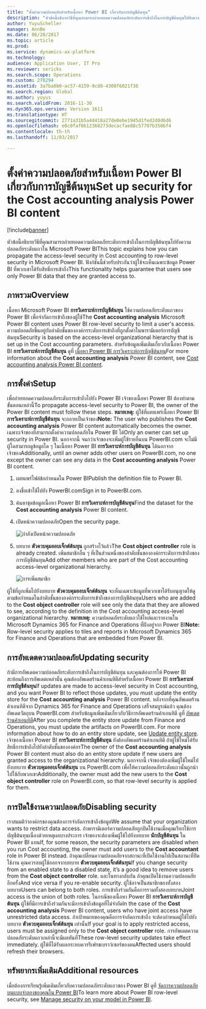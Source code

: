 ```yaml
---
title: "ตั้งค่าความปลอดภัยสำหรับเนื้อหา Power BI เกี่ยวกับการบัญชีต้นทุน"
description: "หัวข้อนี้อธิบายวิธีที่คุณสามารถถ่ายทอดความปลอดภัยระดับการเข้าถึงในการบัญชีต้นทุนไปยังความปลอดภัยระดับแถวใน Microsoft Power BI ฟังก์ชันนี้ช่วยรับประกันว่าผู้ใช้จะเห็นเฉพาะข้อมูล Power BI ที่พวกเขาได้รับสิทธิ์การเข้าถึง"
author: YuyuScheller
manager: AnnBe
ms.date: 06/20/2017
ms.topic: article
ms.prod: 
ms.service: dynamics-ax-platform
ms.technology: 
audience: Application User, IT Pro
ms.reviewer: sericks
ms.search.scope: Operations
ms.custom: 270294
ms.assetid: 3a7ba8b0-ac57-4159-9cd8-4308f6021f36
ms.search.region: Global
ms.author: yuyus
ms.search.validFrom: 2016-11-30
ms.dyn365.ops.version: Version 1611
ms.translationtype: HT
ms.sourcegitcommit: 2771a31b5a4d418a27de0ebe1945d1fed2d8d6d6
ms.openlocfilehash: e0c0faf0b12368273decacfae88c57707b350bf4
ms.contentlocale: th-th
ms.lasthandoff: 11/03/2017

---
```


# <a name="set-up-security-for-the-cost-accounting-analysis-power-bi-content"></a><span data-ttu-id="ab3db-104">ตั้งค่าความปลอดภัยสำหรับเนื้อหา Power BI เกี่ยวกับการบัญชีต้นทุน</span><span class="sxs-lookup"><span data-stu-id="ab3db-104">Set up security for the Cost accounting analysis Power BI content</span></span>

[!include[banner](../includes/banner.md)]


<span data-ttu-id="ab3db-105">หัวข้อนี้อธิบายวิธีที่คุณสามารถถ่ายทอดความปลอดภัยระดับการเข้าถึงในการบัญชีต้นทุนไปยังความปลอดภัยระดับแถวใน Microsoft Power BI</span><span class="sxs-lookup"><span data-stu-id="ab3db-105">This topic explains how you can propagate the access-level security in Cost accounting to row-level security in Microsoft Power BI.</span></span> <span data-ttu-id="ab3db-106">ฟังก์ชันนี้ช่วยรับประกันว่าผู้ใช้จะเห็นเฉพาะข้อมูล Power BI ที่พวกเขาได้รับสิทธิ์การเข้าถึง</span><span class="sxs-lookup"><span data-stu-id="ab3db-106">This functionality helps guarantee that users see only Power BI data that they are granted access to.</span></span>

<a name="overview"></a><span data-ttu-id="ab3db-107">ภาพรวม</span><span class="sxs-lookup"><span data-stu-id="ab3db-107">Overview</span></span>
--------

<span data-ttu-id="ab3db-108">เนื้อหา Microsoft Power BI **การวิเคราะห์การบัญชีต้นทุน** ใช้ความปลอดภัยระดับแถวของ Power BI เพื่อจำกัดการเข้าถึงของผู้ใช้</span><span class="sxs-lookup"><span data-stu-id="ab3db-108">The **Cost accounting analysis** Microsoft Power BI content uses Power BI row-level security to limit a user's access.</span></span> <span data-ttu-id="ab3db-109">ความปลอดภัยขึ้นอยู่กับลำดับชั้นขององค์กรระดับการเข้าถึงที่ถูกตั้งค่าในพารามิเตอร์การบัญชีต้นทุน</span><span class="sxs-lookup"><span data-stu-id="ab3db-109">Security is based on the access-level organizational hierarchy that is set up in the Cost accounting parameters.</span></span> <span data-ttu-id="ab3db-110">สำหรับข้อมูลเพิ่มเติมเกี่ยวกับเนื้อหา Power BI **การวิเคราะห์การบัญชีต้นทุน** ดูที่ [เนื้อหา Power BI การวิเคราะห์การบัญชีต้นทุน](cost-accounting-analysis-content-pack.md)</span><span class="sxs-lookup"><span data-stu-id="ab3db-110">For more information about the **Cost accounting analysis** Power BI content, see [Cost accounting analysis Power BI content](cost-accounting-analysis-content-pack.md).</span></span>

## <a name="setup"></a><span data-ttu-id="ab3db-111">การตั้งค่า</span><span class="sxs-lookup"><span data-stu-id="ab3db-111">Setup</span></span>
<span data-ttu-id="ab3db-112">เพื่อถ่ายทอดความปลอดภัยระดับการเข้าถึงไปยัง Power BI เจ้าของเนื้อหา Power BI ต้องทำตามขั้นตอนเหล่านี้</span><span class="sxs-lookup"><span data-stu-id="ab3db-112">To propagate access-level security to Power BI, the owner of the Power BI content must follow these steps.</span></span> <span data-ttu-id="ab3db-113">**หมายเหตุ:** ผู้ใช้ที่เผยแพร่เนื้อหา Power BI **การวิเคราะห์การบัญชีต้นทุน** จะกลายเป็นเจ้าของ</span><span class="sxs-lookup"><span data-stu-id="ab3db-113">**Note:** The user who publishes the **Cost accounting analysis** Power BI content automatically becomes the owner.</span></span> <span data-ttu-id="ab3db-114">เฉพาะเจ้าของที่สามารถตั้งค่าความปลอดภัยใน Power BI ได้</span><span class="sxs-lookup"><span data-stu-id="ab3db-114">Only an owner can set up security in Power BI.</span></span> <span data-ttu-id="ab3db-115">นอกจากนี้ จนกว่าเจ้าของจะเพิ่มผู้ใช้รายอื่นบน PowerBI.com จะไม่มีผู้ใดสามารถดูข้อมูลใด ๆ ในเนื้อหา Power BI **การวิเคราะห์การบัญชีต้นทุน** ได้นอกจากเจ้าของ</span><span class="sxs-lookup"><span data-stu-id="ab3db-115">Additionally, until an owner adds other users on PowerBI.com, no one except the owner can see any data in the **Cost accounting analysis** Power BI content.</span></span>

1.  <span data-ttu-id="ab3db-116">เผยแพร่ไฟล์ข้อกำหนดใน Power BI</span><span class="sxs-lookup"><span data-stu-id="ab3db-116">Publish the definition file to Power BI.</span></span>
2.  <span data-ttu-id="ab3db-117">ลงชื่อเข้าใช้ไปยัง PowerBI.com</span><span class="sxs-lookup"><span data-stu-id="ab3db-117">Sign in to PowerBI.com.</span></span>
3.  <span data-ttu-id="ab3db-118">ค้นหาชุดข้อมูลเนื้อหา Power BI **การวิเคราะห์การบัญชีต้นทุน**</span><span class="sxs-lookup"><span data-stu-id="ab3db-118">Find the dataset for the **Cost accounting analysis** Power BI content.</span></span>
4.  <span data-ttu-id="ab3db-119">เปิดหน้าความปลอดภัย</span><span class="sxs-lookup"><span data-stu-id="ab3db-119">Open the security page.</span></span> 

    ![กำลังเปิดหน้าความปลอดภัย](./media/CA-picture-1.png)

5.  <span data-ttu-id="ab3db-121">บทบาท **ตัวควบคุมออบเจ็กต์ต้นทุน** ถูกสร้างไว้แล้ว</span><span class="sxs-lookup"><span data-stu-id="ab3db-121">The **Cost object controller** role is already created.</span></span> <span data-ttu-id="ab3db-122">เพิ่มสมาชิกอื่น ๆ ที่เป็นส่วนหนึ่งของลำดับชั้นขององค์กรระดับการเข้าถึงของการบัญชีต้นทุน</span><span class="sxs-lookup"><span data-stu-id="ab3db-122">Add other members who are part of the Cost accounting access-level organizational hierarchy.</span></span> 

    ![การเพิ่มสมาชิก](./media/CA-picture-2.png)

<span data-ttu-id="ab3db-124">ผู้ใช้ที่ถูกเพิ่มไปยังบทบาท **ตัวควบคุมออบเจ็กต์ต้นทุน** จะเห็นเฉพาะข้อมูลที่พวกเขาได้รับอนุญาตให้ดู ตามข้อกำหนดในลำดับชั้นขององค์กรระดับการเข้าถึงของการบัญชีต้นทุน</span><span class="sxs-lookup"><span data-stu-id="ab3db-124">Users who are added to the **Cost object controller** role will see only the data that they are allowed to see, according to the definition in the Cost accounting access-level organizational hierarchy.</span></span> <span data-ttu-id="ab3db-125">**หมายเหตุ:** ความปลอดภัยระดับแถวใช้ไทล์และรายงานใน Microsoft Dynamics 365 for Finance and Operations ที่ฝังอยู่จาก Power BI</span><span class="sxs-lookup"><span data-stu-id="ab3db-125">**Note:** Row-level security applies to tiles and reports in Microsoft Dynamics 365 for Finance and Operations that are embedded from Power BI.</span></span>

## <a name="updating-security"></a><span data-ttu-id="ab3db-126">การอัพเดตความปลอดภัย</span><span class="sxs-lookup"><span data-stu-id="ab3db-126">Updating security</span></span>
<span data-ttu-id="ab3db-127">ถ้ามีการอัพเดตความปลอดภัยระดับการเข้าถึงในการบัญชีต้นทุน และคุณต้องการให้ Power BI สะท้อนถึงการอัพเดตเหล่านั้น คุณต้องอัพเดตร้านค้าเอนทิตีสำหรับเนื้อหา Power BI **การวิเคราะห์การบัญชีต้นทุน**</span><span class="sxs-lookup"><span data-stu-id="ab3db-127">If updates are made to access-level security in Cost accounting, and you want Power BI to reflect those updates, you must update the entity store for the **Cost accounting analysis** Power BI content.</span></span> <span data-ttu-id="ab3db-128">หลังจากที่คุณอัพเดตร้านค้าเอนทิตีจาก Dynamics 365 for Finance and Operations เสร็จสมบูรณ์แล้ว คุณต้องอัพเดตวัตถุบน PowerBI.com สำหรับข้อมูลเพิ่มเติมเกี่ยวกับวิธีการอัพเดตร้านค้าเอนทิตี ดูที่ [อัพเดตร้านค้าเอนทิตี](power-bi-integration-entity-store.md#update-entity-store)</span><span class="sxs-lookup"><span data-stu-id="ab3db-128">After you complete the entity store update from Finance and Operations, you must update the artifacts on PowerBI.com. For more information about how to do an entity store update, see [Update entity store](power-bi-integration-entity-store.md#update-entity-store).</span></span> <span data-ttu-id="ab3db-129">เจ้าของเนื้อหา Power BI **การวิเคราะห์การบัญชีต้นทุน** ยังต้องอัพเดตร้านค้าเอนทิตี ถ้าผู้ใช้ใหม่ได้รับสิทธิ์การเข้าถึงไปยังลำดับชั้นขององค์กร</span><span class="sxs-lookup"><span data-stu-id="ab3db-129">The owner of the **Cost accounting analysis** Power BI content must also do an entity store update if new users are granted access to the organizational hierarchy.</span></span> <span data-ttu-id="ab3db-130">นอกจากนี้ เจ้าของต้องเพิ่มผู้ใช้ใหม่ไปยังบทบาท **ตัวควบคุมออบเจ็กต์ต้นทุน** บน PowerBI.com เพื่อให้ความปลอดภัยระดับแถวนั้นถูกนำไปใช้กับพวกเขา</span><span class="sxs-lookup"><span data-stu-id="ab3db-130">Additionally, the owner must add the new users to the **Cost object controller** role on PowerBI.com, so that row-level security is applied for them.</span></span>

## <a name="disabling-security"></a><span data-ttu-id="ab3db-131">การปิดใช้งานความปลอดภัย</span><span class="sxs-lookup"><span data-stu-id="ab3db-131">Disabling security</span></span>
<span data-ttu-id="ab3db-132">เราสมมติว่าองค์กรของคุณต้องการจำกัดการเข้าถึงข้อมูล</span><span class="sxs-lookup"><span data-stu-id="ab3db-132">We assume that your organization wants to restrict data access.</span></span> <span data-ttu-id="ab3db-133">ถ้าพารามิเตอร์ความปลอดภัยถูกปิดใช้งานเมื่อคุณเรียกใช้การบัญชีต้นทุนเนื่องด้วยเหตุผลบางประการ เจ้าของจะต้องเพิ่มผู้ใช้ไปยังบทบาท **นักบัญชีต้นทุน** ใน Power BI แทน</span><span class="sxs-lookup"><span data-stu-id="ab3db-133">If, for some reason, the security parameters are disabled when you run Cost accounting, the owner must add users to the **Cost accountant** role in Power BI instead.</span></span> <span data-ttu-id="ab3db-134">ถ้าคุณเปลี่ยนความปลอดภัยจากสถานะที่เปิดใช้งานไปเป็นสถานะที่ปิดใช้งาน คุณควรลบผู้ใช้ออกจากบทบาท **ตัวควบคุมออบเจ็กต์ต้นทุน**</span><span class="sxs-lookup"><span data-stu-id="ab3db-134">If you change security from an enabled state to a disabled state, it’s a good idea to remove users from the **Cost object controller** role.</span></span> <span data-ttu-id="ab3db-135">และในทางกลับกัน ถ้าคุณเปิดใช้งานความปลอดภัยอีกครั้ง</span><span class="sxs-lookup"><span data-stu-id="ab3db-135">And vice versa if you re-enable security.</span></span> <span data-ttu-id="ab3db-136">ผู้ใช้อาจเป็นสมาชิกของทั้งสองบทบาท</span><span class="sxs-lookup"><span data-stu-id="ab3db-136">Users can belong to both roles.</span></span> <span data-ttu-id="ab3db-137">การเข้าถึงร่วมกันคือการรวมทั้งสองบทบาท</span><span class="sxs-lookup"><span data-stu-id="ab3db-137">Joint access is the union of both roles.</span></span> <span data-ttu-id="ab3db-138">ในกรณีของเนื้อหา Power BI **การวิเคราะห์การบัญชีต้นทุน** ผู้ใช้ที่มีการเข้าถึงร่วมกันจะมีการเข้าถึงข้อมูลที่ไม่จำกัด</span><span class="sxs-lookup"><span data-stu-id="ab3db-138">In the case of the **Cost accounting analysis** Power BI content, users who have joint access have unrestricted data access.</span></span> <span data-ttu-id="ab3db-139">ถ้าเป้าหมายของคุณคือการจำกัดการเข้าถึง จะต้องกำหนดผู้ใช้ไปยังบทบาท **ตัวควบคุมออบเจ็กต์ต้นทุน** เท่านั้น</span><span class="sxs-lookup"><span data-stu-id="ab3db-139">If your goal is to apply restricted access, users must be assigned only to the **Cost object controller** role.</span></span> <span data-ttu-id="ab3db-140">การอัพเดตความปลอดภัยระดับแถวเหล่านี้จะมีผลทันที</span><span class="sxs-lookup"><span data-stu-id="ab3db-140">These row-level security updates take effect immediately.</span></span> <span data-ttu-id="ab3db-141">ผู้ใช้ที่ได้รับผลกระทบควรรีเฟรชเบราว์เซอร์ของตน</span><span class="sxs-lookup"><span data-stu-id="ab3db-141">Affected users should refresh their browsers.</span></span>

## <a name="additional-resources"></a><span data-ttu-id="ab3db-142">ทรัพยากรเพิ่มเติม</span><span class="sxs-lookup"><span data-stu-id="ab3db-142">Additional resources</span></span>
<span data-ttu-id="ab3db-143">เมื่อต้องการเรียนรู้เพิ่มเติมเกี่ยวกับความปลอดภัยระดับแถวของ Power BI ดูที่ [จัดการความปลอดภัยบนแบบจำลองของคุณใน Power BI](https://powerbi.microsoft.com/en-us/documentation/powerbi-admin-rls/#manage-security-on-your-model)</span><span class="sxs-lookup"><span data-stu-id="ab3db-143">To learn more about Power BI row-level security, see [Manage security on your model in Power BI](https://powerbi.microsoft.com/en-us/documentation/powerbi-admin-rls/#manage-security-on-your-model).</span></span>




